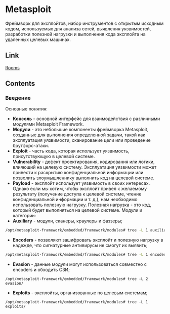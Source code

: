# **Metasploit**
Фреймворк для эксплойтов, набор инструментов с открытым исходным кодом, используемых для анализа сетей, выявления уязвимостей, разработки полезной нагрузки и выполнения кода эксплойта на удаленных целевых машинах.

## **Link**
[Rooms](https://tryhackme.com/r/module/metasploit)

## **Contents**
### **Введение**
Основные понятия:
- **Консоль** - основной интерфейс для взаимодействия с различными модулями Metasploit Framework.
- **Модули** - это небольшие компоненты фреймворка Metasploit, созданные для выполнения определенной задачи, такой как эксплуатация уязвимости, сканирование цели или проведение брутфорс-атаки.
- **Exploit** - часть кода, которая использует уязвимость, присутствующую в целевой системе.
- **Vulnerability** - дефект проектирования, кодирования или логики, влияющий на целевую систему. Эксплуатация уязвимости может привести к раскрытию конфиденциальной информации или позволить злоумышленнику выполнить код на целевой системе.
- **Payload** - эксплойт использует уязвимость в своих интересах. Однако если мы хотим, чтобы эксплойт привел к желаемому результату (получение доступа к целевой системе, чтение конфиденциальной информации и т. д.), нам необходимо использовать полезную нагрузку. Полезная нагрузка - это код, который будет выполняться на целевой системе. 
Модули и категории:
-  **Auxiliary** - модули, сканеры, краулеры и фаззеры;
```bash
/opt/metasploit-framework/embedded/framework/modules# tree -L 1 auxiliary/
```
- **Encoders** - позволяют зашифровать эксплойт и полезную нагрузку в надежде, что сигнатурные антивирусы не смогут их выявить;
``` bash
/opt/metasploit-framework/embedded/framework/modules# tree -L 1 encoders/
```
- **Evasion** - данные модули могут использоваться совместно с encoders и обходить СЗИ;
```
/opt/metasploit-framework/embedded/framework/modules# tree -L 2 evasion/
```
- **Exploits** -  эксплойты, организованные по целевым системам;
```
/opt/metasploit-framework/embedded/framework/modules# tree -L 1 exploits/
```
